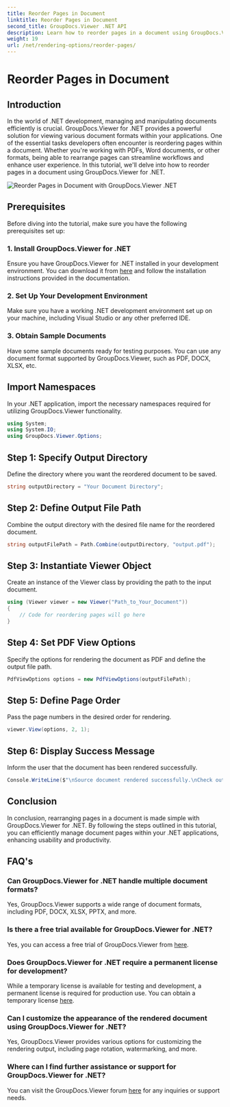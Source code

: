 ```yaml
---
title: Reorder Pages in Document
linktitle: Reorder Pages in Document
second_title: GroupDocs.Viewer .NET API
description: Learn how to reorder pages in a document using GroupDocs.Viewer for .NET. Follow our step-by-step tutorial for seamless document management.
weight: 19
url: /net/rendering-options/reorder-pages/
---
```


# Reorder Pages in Document

## Introduction
In the world of .NET development, managing and manipulating documents efficiently is crucial. GroupDocs.Viewer for .NET provides a powerful solution for viewing various document formats within your applications. One of the essential tasks developers often encounter is reordering pages within a document. Whether you're working with PDFs, Word documents, or other formats, being able to rearrange pages can streamline workflows and enhance user experience. In this tutorial, we'll delve into how to reorder pages in a document using GroupDocs.Viewer for .NET.

![Reorder Pages in Document with GroupDocs.Viewer .NET](/viewer/rendering-options/reorder-pages-in-document.png)

## Prerequisites
Before diving into the tutorial, make sure you have the following prerequisites set up:
### 1. Install GroupDocs.Viewer for .NET
Ensure you have GroupDocs.Viewer for .NET installed in your development environment. You can download it from [here](https://releases.groupdocs.com/viewer/net/) and follow the installation instructions provided in the documentation.
### 2. Set Up Your Development Environment
Make sure you have a working .NET development environment set up on your machine, including Visual Studio or any other preferred IDE.
### 3. Obtain Sample Documents
Have some sample documents ready for testing purposes. You can use any document format supported by GroupDocs.Viewer, such as PDF, DOCX, XLSX, etc.

## Import Namespaces
In your .NET application, import the necessary namespaces required for utilizing GroupDocs.Viewer functionality.

```csharp
using System;
using System.IO;
using GroupDocs.Viewer.Options;
```
## Step 1: Specify Output Directory
Define the directory where you want the reordered document to be saved.
```csharp
string outputDirectory = "Your Document Directory";
```
## Step 2: Define Output File Path
Combine the output directory with the desired file name for the reordered document.
```csharp
string outputFilePath = Path.Combine(outputDirectory, "output.pdf");
```
## Step 3: Instantiate Viewer Object
Create an instance of the Viewer class by providing the path to the input document.
```csharp
using (Viewer viewer = new Viewer("Path_to_Your_Document"))
{
    // Code for reordering pages will go here
}
```
## Step 4: Set PDF View Options
Specify the options for rendering the document as PDF and define the output file path.
```csharp
PdfViewOptions options = new PdfViewOptions(outputFilePath);
```
## Step 5: Define Page Order
Pass the page numbers in the desired order for rendering.
```csharp
viewer.View(options, 2, 1);
```
## Step 6: Display Success Message
Inform the user that the document has been rendered successfully.
```csharp
Console.WriteLine($"\nSource document rendered successfully.\nCheck output in {outputDirectory}.");
```

## Conclusion
In conclusion, rearranging pages in a document is made simple with GroupDocs.Viewer for .NET. By following the steps outlined in this tutorial, you can efficiently manage document pages within your .NET applications, enhancing usability and productivity.
## FAQ's
### Can GroupDocs.Viewer for .NET handle multiple document formats?
Yes, GroupDocs.Viewer supports a wide range of document formats, including PDF, DOCX, XLSX, PPTX, and more.
### Is there a free trial available for GroupDocs.Viewer for .NET?
Yes, you can access a free trial of GroupDocs.Viewer from [here](https://releases.groupdocs.com/).
### Does GroupDocs.Viewer for .NET require a permanent license for development?
While a temporary license is available for testing and development, a permanent license is required for production use. You can obtain a temporary license [here](https://purchase.groupdocs.com/temporary-license/).
### Can I customize the appearance of the rendered document using GroupDocs.Viewer for .NET?
Yes, GroupDocs.Viewer provides various options for customizing the rendering output, including page rotation, watermarking, and more.
### Where can I find further assistance or support for GroupDocs.Viewer for .NET?
You can visit the GroupDocs.Viewer forum [here](https://forum.groupdocs.com/c/viewer/9) for any inquiries or support needs.
